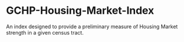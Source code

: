 # GCHP-Housing-Market-Index
An index designed to provide a preliminary measure of Housing Market strength in a given census tract. 
